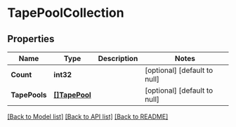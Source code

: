 # TapePoolCollection

## Properties
Name | Type | Description | Notes
------------ | ------------- | ------------- | -------------
**Count** | **int32** |  | [optional] [default to null]
**TapePools** | [**[]TapePool**](tape_pool.md) |  | [optional] [default to null]

[[Back to Model list]](../README.md#documentation-for-models) [[Back to API list]](../README.md#documentation-for-api-endpoints) [[Back to README]](../README.md)


